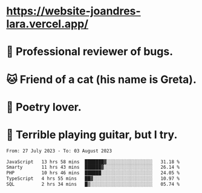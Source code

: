 # https://website-joandres-lara.vercel.app/
# 🐛 Professional reviewer of bugs.
# 🐱 Friend of a cat (his name is Greta).
# 📜 Poetry lover.
# 🎸 Terrible playing guitar, but I try.

<!--START_SECTION:waka-->

```txt
From: 27 July 2023 - To: 03 August 2023

JavaScript   13 hrs 58 mins  ███████▓░░░░░░░░░░░░░░░░░   31.18 %
Smarty       11 hrs 43 mins  ██████▓░░░░░░░░░░░░░░░░░░   26.14 %
PHP          10 hrs 46 mins  ██████░░░░░░░░░░░░░░░░░░░   24.05 %
TypeScript   4 hrs 55 mins   ██▓░░░░░░░░░░░░░░░░░░░░░░   10.97 %
SQL          2 hrs 34 mins   █▒░░░░░░░░░░░░░░░░░░░░░░░   05.74 %
```

<!--END_SECTION:waka-->
